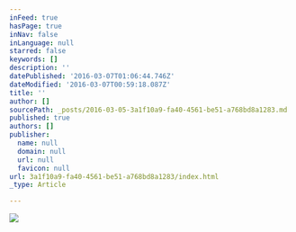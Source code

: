```yaml
---
inFeed: true
hasPage: true
inNav: false
inLanguage: null
starred: false
keywords: []
description: ''
datePublished: '2016-03-07T01:06:44.746Z'
dateModified: '2016-03-07T00:59:18.087Z'
title: ''
author: []
sourcePath: _posts/2016-03-05-3a1f10a9-fa40-4561-be51-a768bd8a1283.md
published: true
authors: []
publisher:
  name: null
  domain: null
  url: null
  favicon: null
url: 3a1f10a9-fa40-4561-be51-a768bd8a1283/index.html
_type: Article

---
```

![](https://the-grid-user-content.s3-us-west-2.amazonaws.com/bd11eaf6-d6c3-4d6e-94b2-8b66c4ab118e.jpg)